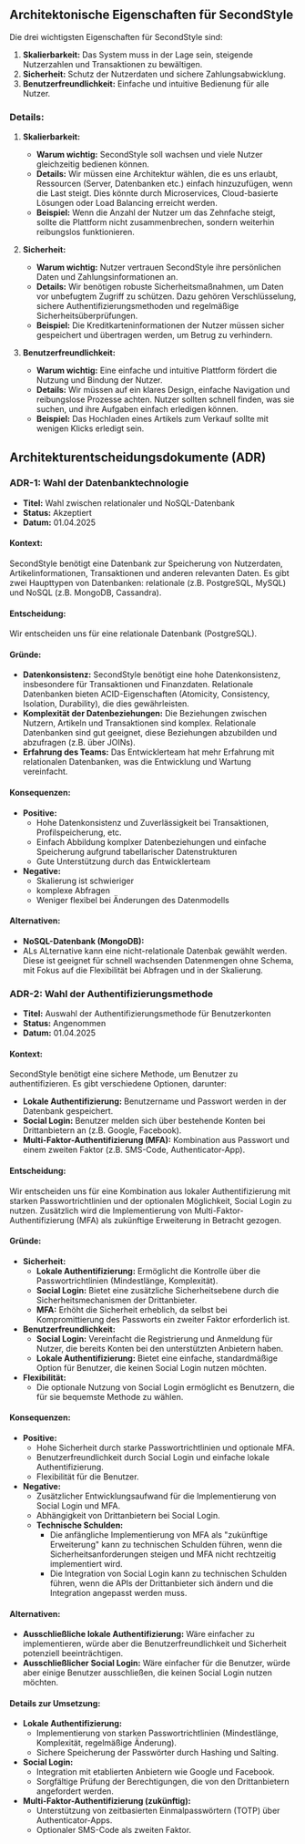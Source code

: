 ## Architektonische Eigenschaften für SecondStyle

Die drei wichtigsten Eigenschaften für SecondStyle sind:

1.  **Skalierbarkeit:** Das System muss in der Lage sein, steigende Nutzerzahlen und Transaktionen zu bewältigen.
2.  **Sicherheit:** Schutz der Nutzerdaten und sichere Zahlungsabwicklung.
3.  **Benutzerfreundlichkeit:** Einfache und intuitive Bedienung für alle Nutzer.

### Details:

1.  **Skalierbarkeit:**
    *   **Warum wichtig:** SecondStyle soll wachsen und viele Nutzer gleichzeitig bedienen können.
    *   **Details:** Wir müssen eine Architektur wählen, die es uns erlaubt, Ressourcen (Server, Datenbanken etc.) einfach hinzuzufügen, wenn die Last steigt. Dies könnte durch Microservices, Cloud-basierte Lösungen oder Load Balancing erreicht werden.
    *   **Beispiel:** Wenn die Anzahl der Nutzer um das Zehnfache steigt, sollte die Plattform nicht zusammenbrechen, sondern weiterhin reibungslos funktionieren.

2.  **Sicherheit:**
    *   **Warum wichtig:** Nutzer vertrauen SecondStyle ihre persönlichen Daten und Zahlungsinformationen an.
    *   **Details:** Wir benötigen robuste Sicherheitsmaßnahmen, um Daten vor unbefugtem Zugriff zu schützen. Dazu gehören Verschlüsselung, sichere Authentifizierungsmethoden und regelmäßige Sicherheitsüberprüfungen.
    *   **Beispiel:** Die Kreditkarteninformationen der Nutzer müssen sicher gespeichert und übertragen werden, um Betrug zu verhindern.

3.  **Benutzerfreundlichkeit:**
    *   **Warum wichtig:** Eine einfache und intuitive Plattform fördert die Nutzung und Bindung der Nutzer.
    *   **Details:** Wir müssen auf ein klares Design, einfache Navigation und reibungslose Prozesse achten. Nutzer sollten schnell finden, was sie suchen, und ihre Aufgaben einfach erledigen können.
    *   **Beispiel:** Das Hochladen eines Artikels zum Verkauf sollte mit wenigen Klicks erledigt sein.

## Architekturentscheidungsdokumente (ADR)

### ADR-1: Wahl der Datenbanktechnologie

*   **Titel:** Wahl zwischen relationaler und NoSQL-Datenbank  
*   **Status:** Akzeptiert  
*   **Datum:** 01.04.2025  

#### Kontext:

SecondStyle benötigt eine Datenbank zur Speicherung von Nutzerdaten, Artikelinformationen, Transaktionen und anderen relevanten Daten. Es gibt zwei Haupttypen von Datenbanken: relationale (z.B. PostgreSQL, MySQL) und NoSQL (z.B. MongoDB, Cassandra).

#### Entscheidung:

Wir entscheiden uns für eine relationale Datenbank (PostgreSQL).

#### Gründe:

*   **Datenkonsistenz:** SecondStyle benötigt eine hohe Datenkonsistenz, insbesondere für Transaktionen und Finanzdaten. Relationale Datenbanken bieten ACID-Eigenschaften (Atomicity, Consistency, Isolation, Durability), die dies gewährleisten.
*   **Komplexität der Datenbeziehungen:** Die Beziehungen zwischen Nutzern, Artikeln und Transaktionen sind komplex. Relationale Datenbanken sind gut geeignet, diese Beziehungen abzubilden und abzufragen (z.B. über JOINs).
*   **Erfahrung des Teams:** Das Entwicklerteam hat mehr Erfahrung mit relationalen Datenbanken, was die Entwicklung und Wartung vereinfacht.

#### Konsequenzen:

*   **Positive:**
    *   Hohe Datenkonsistenz und Zuverlässigkeit bei Transaktionen, Profilspeicherung, etc.
    *   Einfach Abbildung komplxer Datenbeziehungen und einfache Speicherung aufgrund tabellarischer Datenstrukturen
    *   Gute Unterstützung durch das Entwicklerteam
*   **Negative:**
    *   Skalierung ist schwieriger
    *   komplexe Abfragen
    *   Weniger flexibel bei Änderungen des Datenmodells

#### Alternativen:

*   **NoSQL-Datenbank (MongoDB):**
*   ALs ALternative kann eine nicht-relationale Datenbak gewählt werden. Diese ist geeignet für schnell wachsenden Datenmengen ohne Schema, mit Fokus auf die Flexibilität bei Abfragen und in der Skalierung.

### ADR-2: Wahl der Authentifizierungsmethode

*   **Titel:** Auswahl der Authentifizierungsmethode für Benutzerkonten  
*   **Status:** Angenommen  
*   **Datum:** 01.04.2025  

#### Kontext:

SecondStyle benötigt eine sichere Methode, um Benutzer zu authentifizieren. Es gibt verschiedene Optionen, darunter:

*   **Lokale Authentifizierung:** Benutzername und Passwort werden in der Datenbank gespeichert.
*   **Social Login:** Benutzer melden sich über bestehende Konten bei Drittanbietern an (z.B. Google, Facebook).
*   **Multi-Faktor-Authentifizierung (MFA):** Kombination aus Passwort und einem zweiten Faktor (z.B. SMS-Code, Authenticator-App).

#### Entscheidung:

Wir entscheiden uns für eine Kombination aus lokaler Authentifizierung mit starken Passwortrichtlinien und der optionalen Möglichkeit, Social Login zu nutzen. Zusätzlich wird die Implementierung von Multi-Faktor-Authentifizierung (MFA) als zukünftige Erweiterung in Betracht gezogen.

#### Gründe:

*   **Sicherheit:**
    *   **Lokale Authentifizierung:** Ermöglicht die Kontrolle über die Passwortrichtlinien (Mindestlänge, Komplexität).
    *   **Social Login:** Bietet eine zusätzliche Sicherheitsebene durch die Sicherheitsmechanismen der Drittanbieter.
    *   **MFA:** Erhöht die Sicherheit erheblich, da selbst bei Kompromittierung des Passworts ein zweiter Faktor erforderlich ist.
*   **Benutzerfreundlichkeit:**
    *   **Social Login:** Vereinfacht die Registrierung und Anmeldung für Nutzer, die bereits Konten bei den unterstützten Anbietern haben.
    *   **Lokale Authentifizierung:** Bietet eine einfache, standardmäßige Option für Benutzer, die keinen Social Login nutzen möchten.
*   **Flexibilität:**
    *   Die optionale Nutzung von Social Login ermöglicht es Benutzern, die für sie bequemste Methode zu wählen.

#### Konsequenzen:

*   **Positive:**
    *   Hohe Sicherheit durch starke Passwortrichtlinien und optionale MFA.
    *   Benutzerfreundlichkeit durch Social Login und einfache lokale Authentifizierung.
    *   Flexibilität für die Benutzer.
*   **Negative:**
    *   Zusätzlicher Entwicklungsaufwand für die Implementierung von Social Login und MFA.
    *   Abhängigkeit von Drittanbietern bei Social Login.
    *   **Technische Schulden:**
        *   Die anfängliche Implementierung von MFA als "zukünftige Erweiterung" kann zu technischen Schulden führen, wenn die Sicherheitsanforderungen steigen und MFA nicht rechtzeitig implementiert wird.
        *   Die Integration von Social Login kann zu technischen Schulden führen, wenn die APIs der Drittanbieter sich ändern und die Integration angepasst werden muss.

#### Alternativen:

*   **Ausschließliche lokale Authentifizierung:** Wäre einfacher zu implementieren, würde aber die Benutzerfreundlichkeit und Sicherheit potenziell beeinträchtigen.
*   **Ausschließlicher Social Login:** Wäre einfacher für die Benutzer, würde aber einige Benutzer ausschließen, die keinen Social Login nutzen möchten.

#### Details zur Umsetzung:

*   **Lokale Authentifizierung:**
    *   Implementierung von starken Passwortrichtlinien (Mindestlänge, Komplexität, regelmäßige Änderung).
    *   Sichere Speicherung der Passwörter durch Hashing und Salting.
*   **Social Login:**
    *   Integration mit etablierten Anbietern wie Google und Facebook.
    *   Sorgfältige Prüfung der Berechtigungen, die von den Drittanbietern angefordert werden.
*   **Multi-Faktor-Authentifizierung (zukünftig):**
    *   Unterstützung von zeitbasierten Einmalpasswörtern (TOTP) über Authenticator-Apps.
    *   Optionaler SMS-Code als zweiten Faktor.
